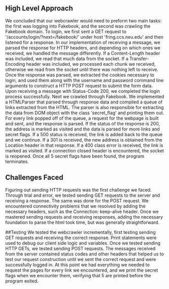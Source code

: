 ## High Level Approach
We concluded that our webcrawler would need to preform two main tasks: the first was logging into Fakebook, and the second was crawling the Fakebook domain. To login, we first sent a GET request to '/accounts/login/?next=/fakebook/' under host 'fring.ccs.neu.edu' and then listened for a response. In our implementation of receiving a message, we parsed the response for HTTP headers, and depending on which ones we received, we handled the message differently. If a Content-Length header was included, we read that much data from the socket. If a Transfer-Encoding header was included, we processed each chunk we received, otherwise we read from the socket until there was nothing left to receive. Once the response was parsed, we extracted the cookies necessary to login, and used them along with the username and password command line arguments to construct a HTTP POST request to submit the form data. Upon receiving a message with Status-Code 200, we completed the login process successfully. Next we crawled through Fakebook. We implemented a HTMLParser that parsed through response data and compiled a queue of links extracted from the HTML. The parser is also responsible for extracting the data from DOM object with the class 'secret_flag' and printing them out. For every link popped off of the queue, a request for the webpage is built and sent, and the response is parsed. If the status of the response is 200, the address is marked as visited and the data is parsed for more links and secret flags. If a 500 status is received, the link is added back to the queue and we continue. If a 301 is received, the new address is obtained from the Location header in that response. If a 400 class error is received, the link is marked as visited. If a connection closed header is encountered, the socket is reopened. Once all 5 secret flags have been found, the program terminates.

## Challenges Faced
Figuring out sending HTTP requests was the first challenge we faced. Through trial and error, we tested sending GET requests to the server and receiving a response. The same was done for the POST request. We encountered connectivity problems that we resolved by adding the necessary headers, such as the Connection: keep-alive header. Once we mastered sending requests and receiving responses, adding the necessary foundation to parse the html took time, but was generally straightforward.

##Testing
We tested the webcrawler incrementally, first testing sending GET requests and receiving the correct response. Print statements were used to debug our client side logic and variables. Once we tested sending HTTP GETs, we tested sending POST requests. The messages received from the server contained status codes and  other headers that helped us to test our request construction until we sent the correct request and were successfully logged in. At this point we had everything we needed to request the pages for every link we encountered, and we print the secret flags when we encounter them, verifying that 5 are printed before the program exited.
